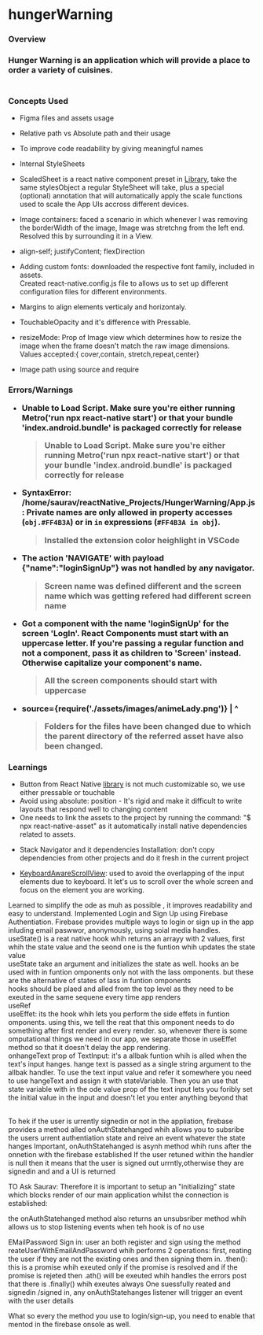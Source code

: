 # hungerWarning

<h3>Overview<h3>
Hunger Warning is an application which will provide a place to order a variety of cuisines.<br/>
<br/>

<h3>Concepts Used</h3>

- Figma files and assets usage
- Relative path vs Absolute path and their usage
- To improve code readability by giving meaningful names
- Internal StyleSheets
- ScaledSheet is a react native component preset in [Library](https://github.com/nirsky/react-native-size-matters), take the same stylesObject a regular StyleSheet will take, plus a special (optional) annotation that will automatically apply the scale functions used to scale the App UIs accross different devices.
- Image containers: faced a scenario in which whenever I was removing the borderWidth of the image, Image was stretchng from the left end. Resolved this by surrounding it in a View.<br/>
- align-self; justifyContent; flexDirection
- Adding custom fonts: downloaded the respective font family, included in assets.<br/>Created react-native.config.js file to allows us to set up different configuration files for different environments.
- Margins to align elements verticaly and horizontaly.

- TouchableOpacity and it's difference with Pressable.
- resizeMode: Prop of Image view which determines how to resize the image when the frame doesn't match the raw image dimensions. <br/>Values accepted:{ cover,contain, stretch,repeat,center}
- Image path using source and require

<h3>Errors/Warnings

- Unable to Load Script. Make sure you're either running Metro('run npx react-native start') or that your bundle 'index.android.bundle' is packaged correctly for release

  > Unable to Load Script. Make sure you're either running Metro('run npx react-native start') or that your bundle 'index.android.bundle' is packaged correctly for release

- SyntaxError: /home/saurav/reactNative_Projects/HungerWarning/App.js: Private names are only allowed in property accesses (`obj.#FF4B3A`) or in `in` expressions (`#FF4B3A in obj`).

  > Installed the extension color heighlight in VSCode

- The action 'NAVIGATE' with payload {"name":"loginSignUp"} was not handled by any navigator.
  > Screen name was defined different and the screen name which was getting refered had different screen name

* Got a component with the name 'loginSignUp' for the screen 'LogIn'. React Components must start with an uppercase letter. If you're passing a regular function and not a component, pass it as children to 'Screen' instead. Otherwise capitalize your component's name.
  > All the screen components should start with uppercase

- source={require('./assets/images/animeLady.png')}
  | ^
  > Folders for the files have been changed due to which the parent directory of the referred asset have also been changed.

<h3>Learnings</h3>

- Button from React Native [library](https://reactnative.dev/docs/button) is not much customizable so, we use either pressable or touchable
- Avoid using absolute: position - It's rigid and make it difficult to write layouts that respond well to changing content
- One needs to link the assets to the project by running the command: "$ npx react-native-asset" as it automatically install native dependencies related to assets.

* Stack Navigator and it dependencies Installation: don't copy dependencies from other projects and do it fresh in the current project

* [KeyboardAwareScrollView](https://blog.logrocket.com/keyboardawarescrollview-keyboardavoidingview-react-native/): used to avoid the overlapping of the input elements due to keyboard. It let's us to scroll over the whole screen and focus on the element you are working.

Learned to simplify the ode as muh as possible , it improves readability and easy to understand.
Implemented Login and Sign Up using Firebase Authentiation.
Firebase provides multiple ways to login or sign up in the app inluding email paswwor, anonymously, using soial media handles.
useState() is a reat native hook whih returns an arrayy with 2 values, first whih the state value and the seond one is the funtion whih updates the state value<br/>
useState take an argument and initializes the state as well.
hooks an be used with in funtion omponents only not with the lass omponents. but these are the alternative of states of lass in funtion omponents<br/>
hooks should be plaed and alled from the top level as they need to be exeuted in the same sequene every time app renders
<br/>
useRef <br/>
useEffet: its the hook whih lets you perform the side effets in funtion omponents. using this, we tell the reat that this omponent needs to do something after first render and every render.
so, whenever there is some omputational things we need in our app, we separate those in useEffet method so that it doesn't delay the app rendering.<br/>
onhangeText prop of TextInput: it's a allbak funtion whih is alled when the text's input hanges. hange text is passed as a single string argument to the allbak handler. To use the text input value and refer it somewhere you need to use hangeText and assign it with stateVariable. Then you an use that state variable with in the ode
value prop of the text input lets you foribly set the initial value in the input and doesn't let you enter anything beyond that

<br/>
To hek if the user is urrently signedin or not in the appliation, firebase provides a method alled onAuthStatehanged whih allows you to subsribe the users urrent authentiation state and reive an event whatever the state hanges 
Important, onAuthStatehanged is asynh method whih runs after the onnetion with the firebase established
If the user retuned within the handler is null then it means that the user is signed out urrntly,otherwise they are signedin and and a UI is returned

TO Ask Saurav: Therefore it is important to setup an "initializing" state which blocks render of our main application whilst the connection is established:

the onAuthStatehanged method also returns an unsubsriber method whih allows us to stop listening events when teh hook is of no use

EMailPassword Sign in: user an both register and sign using the method reateUserWithEmailAndPassword whih performs 2 operations: first, reating the user if they are not the existing ones and then signing them in.
.then(): this is a promise whih exeuted only if the promise is resolved and if the promise is rejeted then .ath() will be exeuted whih handles the errors
post that there is .finally() whih exeutes always
One suessfully reated and signedin /signed in, any onAuthStatehanges listener will trigger an event with the user details

What so every the method you use to login/sign-up, you need to enable that mentod in the firebase onsole as well.
